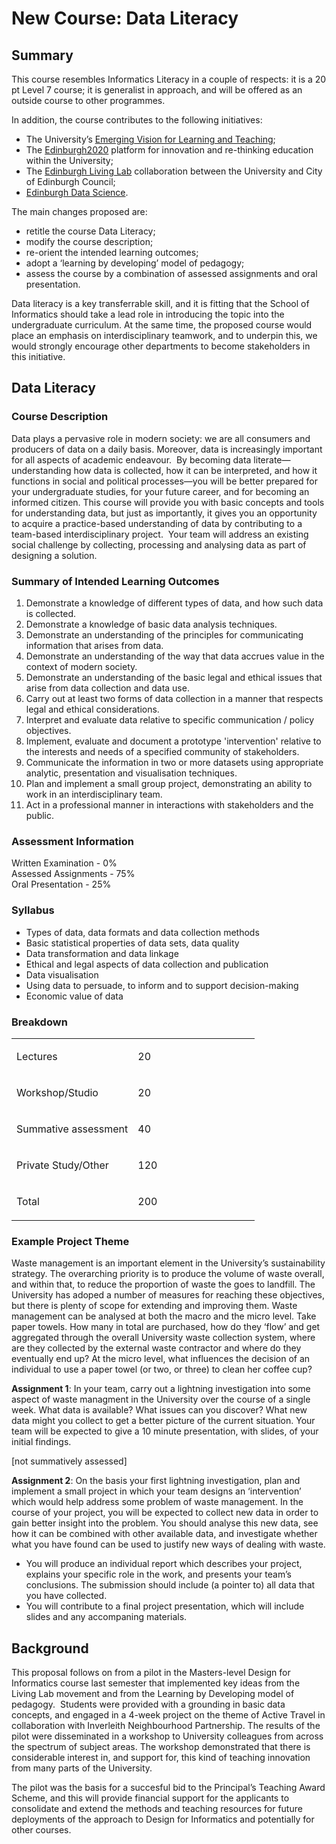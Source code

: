 # New Course: Data Literacy

## Summary


This course resembles Informatics Literacy in a couple of respects: it
is a 20 pt Level 7 course; it is generalist in approach, and will be
offered as an outside course to other programmes.


In addition, the course contributes to the following initiatives:

*   The University’s [Emerging Vision for Learning and Teaching](http://www.docs.sasg.ed.ac.uk/AcademicServices/Projects/Consultation%20on%20University%20Vision%20for%20Learning%20and%20Teaching%20Aug%202014.pdf);
* The [Edinburgh2020](http://Fedinburgh2020.org) platform for
  innovation and re-thinking education within the University; 
*  The
    [Edinburgh Living Lab](http://edinburghlivinglab.org) collaboration between the University and City of Edinburgh Council; 
*   [Edinburgh Data Science](http://www.ed.ac.uk/schools-departments/data-science).

The main changes proposed are:

*   retitle the course Data Literacy;
*   modify the course description;
*   re-orient the intended learning outcomes;
*   adopt a ‘learning by developing’ model of pedagogy;
*   assess the course by a combination of assessed assignments and oral presentation.

Data literacy is a key transferrable skill, and it is fitting that the
School of Informatics should take a lead role in introducing the topic
into the undergraduate curriculum. At the same time, the proposed
course would place an emphasis on interdisciplinary teamwork, and to
underpin this, we would strongly encourage other departments to become
stakeholders in this initiative.

## Data Literacy


### Course Description

Data plays a pervasive role in modern society: we are all consumers
and producers of data on a daily basis. Moreover, data is increasingly
important for all aspects of academic endeavour.  By becoming data
literate—understanding how data is collected, how it can be
interpreted, and how it functions in social and political
processes—you will be better prepared for your undergraduate studies,
for your future career, and for becoming an informed citizen. This
course will provide you with basic concepts and tools for
understanding data, but just as importantly, it gives you an
opportunity to acquire a practice-based understanding of data by
contributing to a team-based interdisciplinary project.  Your team
will address an existing social challenge by collecting, processing
and analysing data as part of designing a solution.


### Summary of Intended Learning Outcomes


1.  Demonstrate a knowledge of different types of data, and how such data is collected.
2.  Demonstrate a knowledge of basic data analysis techniques.
3.  Demonstrate an understanding of the principles for communicating
    information that arises from data. 
4.  Demonstrate an understanding of the way that data accrues value in
    the context of modern society. 
5.  Demonstrate an understanding of the basic legal and ethical issues
    that arise from data collection and data use. 
6.  Carry out at least two forms of data collection in a manner that
    respects legal and ethical considerations. 
7.  Interpret and evaluate data relative to specific communication / policy objectives.
8.  Implement, evaluate and document a prototype 'intervention'
    relative to the interests and needs of a specified community of
    stakeholders. 
9.  Communicate the information in two or more datasets using
    appropriate analytic, presentation and visualisation techniques. 
10. Plan and implement a small group project, demonstrating an ability
    to work in an interdisciplinary team. 
11. Act in a professional manner in interactions with stakeholders and the public.

### Assessment Information


Written Examination - 0%</br>
Assessed Assignments - 75%</br>
Oral Presentation - 25%

### Syllabus


*   Types of data, data formats and data collection methods
*   Basic statistical properties of data sets, data quality
*   Data transformation and data linkage
*   Ethical and legal aspects of data collection and publication
*   Data visualisation 
*   Using data to persuade, to inform and to support decision-making
*   Economic value of data



### Breakdown


<table>
<col width="50%" />
<col width="50%" />
<tbody>
<tr class="odd">
<td align="left"><p>Lectures</p></td>
<td align="left"><p>20</p></td>
</tr>
<tr class="even">
<td align="left"><p>Workshop/Studio</p></td>
<td align="left"><p>20</p></td>
</tr>
<tr class="odd">
<td align="left"><p>Summative assessment</p></td>
<td align="left"><p>40</p></td>
</tr>
<tr class="even">
<td align="left"><p>Private Study/Other</p></td>
<td align="left"><p>120</p></td>
</tr>
<tr class="odd">
<td align="left"><p>Total</p></td>
<td align="left"><p>200</p></td>
</tr>
</tbody>
</table>

### Example Project Theme


Waste management is an important element in the University’s
sustainability strategy. The overarching priority is to produce the
volume of waste overall, and within that, to reduce the proportion of
waste the goes to landfill. The University has adoped a number of
measures for reaching these objectives, but there is plenty of scope
for extending and improving them. Waste management can be analysed at
both the macro and the micro level. Take paper towels. How many in
total are purchased, how do they ‘flow’ and get aggregated through the
overall University waste collection system, where are they collected
by the external waste contractor and where do they eventually end up?
At the micro level, what influences the decision of an individual to
use a paper towel (or two, or three) to clean her coffee cup?

**Assignment 1**: In your team, carry out a lightning investigation into
some aspect of waste managment in the University over the course of a
single week. What data is available? What issues can you discover?
What new data might you collect to get a better picture of the current
situation. Your team will be expected to give a 10 minute
presentation, with slides, of your initial findings.

[not summatively assessed]

**Assignment 2**: On the basis your first lightning investigation, plan
and implement a small project in which your team designs an
‘intervention’ which would help address some problem of waste
management. In the course of your project, you will be expected to
collect new data in order to gain better insight into the problem. You
should analyse this new data, see how it can be combined with other
available data, and investigate whether what you have found can be
used to justify new ways of dealing with waste.

* You will produce an individual report which describes your project,
    explains your specific role in the work, and presents your team’s
    conclusions. The submission should include (a pointer to) all data
    that you have collected.
* You will contribute to a final project presentation, which will
    include slides and any accompaning materials.



## Background

This proposal follows on from a pilot in the Masters-level Design for
Informatics course last semester that implemented key ideas from the
Living Lab movement and from the Learning by Developing model of
pedagogy.  Students were provided with a grounding in basic data
concepts, and engaged in a 4-week project on the theme of Active
Travel in collaboration with Inverleith Neighbourhood Partnership. The
results of the pilot were disseminated in a workshop to University
colleagues from across the spectrum of subject areas. The workshop
demonstrated that there is considerable interest in, and support for,
this kind of teaching innovation from many parts of the University.

The pilot was the basis for a succesful bid to the Principal’s
Teaching Award Scheme, and this will provide financial support for the
applicants to consolidate and extend the methods and teaching
resources for future deployments of the approach to Design for
Informatics and potentially for other courses.


